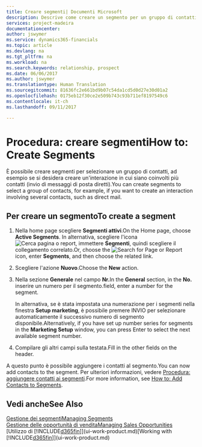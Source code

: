 ```yaml
---
title: Creare segmenti| Documenti Microsoft
description: Descrive come creare un segmento per un gruppo di contatti in Financials, ad esempio, per rivolgersi a diversi contatti tramite messaggi di posta diretti.
services: project-madeira
documentationcenter: 
author: jswymer
ms.service: dynamics365-financials
ms.topic: article
ms.devlang: na
ms.tgt_pltfrm: na
ms.workload: na
ms.search.keywords: relationship, prospect
ms.date: 06/06/2017
ms.author: jswymer
ms.translationtype: Human Translation
ms.sourcegitcommit: 81636fc2e661bd9b07c54da1cd5d0d27e30d01a2
ms.openlocfilehash: 0175eb12f30ce2e509b743c93b711ef8197549c6
ms.contentlocale: it-ch
ms.lasthandoff: 09/11/2017

---
```

# <a name="how-to-create-segments"></a><span data-ttu-id="d5443-103">Procedura: creare segmenti</span><span class="sxs-lookup"><span data-stu-id="d5443-103">How to: Create Segments</span></span>
<span data-ttu-id="d5443-104">È possibile creare segmenti per selezionare un gruppo di contatti, ad esempio se si desidera creare un'interazione in cui siano coinvolti più contatti (invio di messaggi di posta diretti).</span><span class="sxs-lookup"><span data-stu-id="d5443-104">You can create segments to select a group of contacts, for example, if you want to create an interaction involving several contacts, such as direct mail.</span></span>

## <a name="to-create-a-segment"></a><span data-ttu-id="d5443-105">Per creare un segmento</span><span class="sxs-lookup"><span data-stu-id="d5443-105">To create a segment</span></span>
1. <span data-ttu-id="d5443-106">Nella home page scegliere **Segmenti attivi**.</span><span class="sxs-lookup"><span data-stu-id="d5443-106">On the Home page, choose **Active Segments**.</span></span> <span data-ttu-id="d5443-107">In alternativa, scegliere l'icona ![Cerca pagina o report](media/ui-search/search_small.png "icona Cerca pagina o report"), immettere **Segmenti**, quindi scegliere il collegamento correlato.</span><span class="sxs-lookup"><span data-stu-id="d5443-107">Or, choose the ![Search for Page or Report](media/ui-search/search_small.png "Search for Page or Report icon") icon, enter **Segments**, and then choose the related link.</span></span>
2. <span data-ttu-id="d5443-108">Scegliere l'azione **Nuovo**.</span><span class="sxs-lookup"><span data-stu-id="d5443-108">Choose the **New** action.</span></span>
3. <span data-ttu-id="d5443-109">Nella sezione **Generale** nel campo **Nr.**</span><span class="sxs-lookup"><span data-stu-id="d5443-109">In the **General** section, in the **No.**</span></span> <span data-ttu-id="d5443-110">inserire un numero per il segmento.</span><span class="sxs-lookup"><span data-stu-id="d5443-110">field, enter a number for the segment.</span></span>

    <span data-ttu-id="d5443-111">In alternativa, se è stata impostata una numerazione per i segmenti nella finestra **Setup marketing**, è possibile premere INVIO per selezionare automaticamente il successivo numero di segmento disponibile.</span><span class="sxs-lookup"><span data-stu-id="d5443-111">Alternatively, if you have set up number series for segments in the **Marketing Setup** window, you can press Enter to select the next available segment number.</span></span>
4. <span data-ttu-id="d5443-112">Compilare gli altri campi sulla testata.</span><span class="sxs-lookup"><span data-stu-id="d5443-112">Fill in the other fields on the header.</span></span>

<span data-ttu-id="d5443-113">A questo punto è possibile aggiungere i contatti al segmento.</span><span class="sxs-lookup"><span data-stu-id="d5443-113">You can now add contacts to the segment.</span></span> <span data-ttu-id="d5443-114">Per ulteriori informazioni, vedere [Procedura: aggiungere contatti ai segmenti](marketing-add-contact-segment.md).</span><span class="sxs-lookup"><span data-stu-id="d5443-114">For more information, see [How to: Add Contacts to Segments](marketing-add-contact-segment.md).</span></span>

## <a name="see-also"></a><span data-ttu-id="d5443-115">Vedi anche</span><span class="sxs-lookup"><span data-stu-id="d5443-115">See Also</span></span>
[<span data-ttu-id="d5443-116">Gestione dei segmenti</span><span class="sxs-lookup"><span data-stu-id="d5443-116">Managing Segments</span></span>](marketing-segments.md)  
[<span data-ttu-id="d5443-117">Gestione delle opportunità di vendita</span><span class="sxs-lookup"><span data-stu-id="d5443-117">Managing Sales Opportunities</span></span>](marketing-manage-sales-opportunities.md)  
<span data-ttu-id="d5443-118">[Utilizzo di [!INCLUDE[d365fin](includes/d365fin_md.md)]](ui-work-product.md)</span><span class="sxs-lookup"><span data-stu-id="d5443-118">[Working with [!INCLUDE[d365fin](includes/d365fin_md.md)]](ui-work-product.md)</span></span>  

